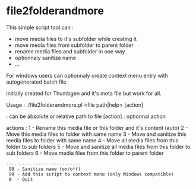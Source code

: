 # file2folderandmore

This simple script tool can :
- move media files to it's subfolder while creating it
- move media files from subfolder to parent folder
- rename media files and subfolder in one way
- optionnaly sanitize name
- ...

For windows users can optionnaly create context menu entry with autogenerated batch file

initially created for Thumbgen and it's meta file but work for all.

Usage : 
  ./file2folderandmore.pl <file path|help> [action]
  
  <file path> : can be absolute or relative path to file
  [action]    : optionnal action
  
  actions : 
    1  - Rename this media file or this folder and it's content (auto)
    2  - Move this media files to folder with same name
    3  - Move and sanitize this media files to folder with same name
    4  - Move all media files from this folder to sub folders
    5  - Move and sanitize all media files from this folder to sub folders
    6  - Move media files from this folder to parent folder

    ----------------------------
     98 - Sanitize name (on/off)
     99 - Add this script to context menu (only Windows compatible)
     0  - Quit

